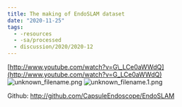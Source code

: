 ```yaml
---
title: The making of EndoSLAM dataset
date: "2020-11-25"
tags:
  - -resources
  - -sa/processed
  - discussion/2020/2020-12
---
```


[http://www.youtube.com/watch?v=G\_LCe0aWWdQ](http://www.youtube.com/watch?v=G_LCe0aWWdQ)
![unknown_filename.png](./_resources/The_making_of_EndoSLAM_dataset.resources/unknown_filename.png)
![unknown_filename.1.png](./_resources/The_making_of_EndoSLAM_dataset.resources/unknown_filename.1.png)

Github: <http://github.com/CapsuleEndoscope/EndoSLAM>

